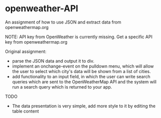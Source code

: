# openweather-API
An assignment of how to use JSON and extract data from openweathermap.org

NOTE: API key from OpenWeather is currently missing. Get a specific API key from openweathermap.org

Original assignment:
- parse the JSON data and output it to div.
- implement an onchange-event on the pulldown menu, which will allow the user to select which city's data will be shown from a list of cities.
- add functionality to an input field, in which the user can write search queries which are sent to the OpenWeatherMap API and the system will run a search query which is returned to your app.

TODO
- The data presentation is very simple, add more style to it by editing the table content
